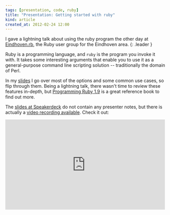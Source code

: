 ```yaml
---
tags: [presentation, code, ruby]
title: "Presentation: Getting started with ruby"
kind: article
created_at: 2012-02-24 12:00
---
```

I gave a lightning talk about using the ruby program the other day at [Eindhoven.rb][], the Ruby user group for the Eindhoven area.
{: .leader }

Ruby is a programming language, and `ruby` is the program you invoke it with. It takes some interesting arguments that enable you to use it as a general-purpose command line scripting solution -- traditionally the domain of Perl.

<script async class="speakerdeck-embed" data-id="2f7e98ffb2741a0022002a36" data-ratio="1.3333333333333333" src="//speakerdeck.com/assets/embed.js"></script>

In my [slides][] I go over most of the options and some common use cases, so flip through them. Being a lightning talk, there wasn't time to review these features in-depth, but [Programming Ruby 1.9][0] is a great reference book to find out more.

The [slides at Speakerdeck][slides] do not contain any presenter notes, but there is actually a [video recording available][video]. Check it out:

<iframe src="http://player.vimeo.com/video/39932412" width="500" height="281" frameborder="0" webkitAllowFullScreen mozallowfullscreen allowFullScreen></iframe>

[Eindhoven.rb]: http://eindhovenrb.nl
[0]: http://pragprog.com/book/ruby3/programming-ruby-1-9
[video]: http://vimeo.com/39932412
[slides]: http://speakerdeck.com/u/avdgaag/p/getting-started-with-ruby

